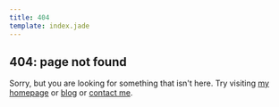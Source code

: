 ```yaml
---
title: 404
template: index.jade
---
```


## 404: page not found

Sorry, but you are looking for something that isn't here. Try visiting [my homepage](http://alexandersynaptic.com) or [blog](http://synapticism.com) or [contact me](/connect).
